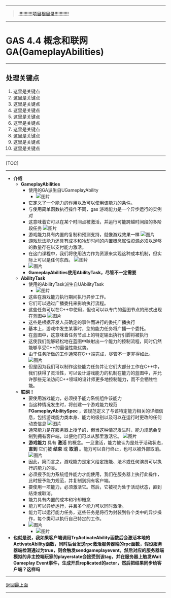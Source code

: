 ___________________________________________________________________________________________
> [!!!!!!!!!!!项目根目录!!!!!!!!!!!](./!!!!!!!!!!!项目目录!!!!!!!!!!!.md)

___________________________________________________________________________________________

# GAS 4.4 概念和联网 GA(GameplayAbilities)
___________________________________________________________________________________________
## 处理关键点
1. 这里是关键点
2. 这里是关键点
3. 这里是关键点
4. 这里是关键点
5. 这里是关键点
6. 这里是关键点
7. 这里是关键点
8. 这里是关键点
9. 这里是关键点
10. 这里是关键点
___________________________________________________________________________________________

[TOC]

___________________________________________________________________________________________

- **介绍**
    - **GameplayAbilities**
        - 使用的GA派生自UGameplayAbility
            -  ![图片](https://github.com/liyunlong618/MyNote/blob/master/%E8%99%9A%E5%B9%BBC++/%E6%A8%A1%E5%9D%97/GAS/GAS%E7%AC%AC%E4%BA%8C%E5%AD%A3-%E6%9A%97%E9%BB%91%E7%A0%B4%E5%9D%8F%E7%A5%9ELike%E6%B8%B8%E6%88%8F/%E9%85%8D%E5%9B%BE/GAS_4.4/GAS%204.4%20%E6%A6%82%E5%BF%B5%E5%92%8C%E8%81%94%E7%BD%91%20GA(GameplayAbilities)-%E5%B9%95%E5%B8%83%E5%9B%BE%E7%89%87-539161-23139.png?raw=true)
        - 它定义了一个能力的作用以及可以使用该能力的条件。
        - 与使用简单函数执行操作不同，gas 游戏能力是一个异步运行的实例对
        - 这意味着它可以在某个时间点被激活，并运行可能跨越时间段的多阶段任务 ![图片](https://github.com/liyunlong618/MyNote/blob/master/%E8%99%9A%E5%B9%BBC++/%E6%A8%A1%E5%9D%97/GAS/GAS%E7%AC%AC%E4%BA%8C%E5%AD%A3-%E6%9A%97%E9%BB%91%E7%A0%B4%E5%9D%8F%E7%A5%9ELike%E6%B8%B8%E6%88%8F/%E9%85%8D%E5%9B%BE/GAS_4.4/GAS%204.4%20%E6%A6%82%E5%BF%B5%E5%92%8C%E8%81%94%E7%BD%91%20GA(GameplayAbilities)-%E5%B9%95%E5%B8%83%E5%9B%BE%E7%89%87-161364-528138.png?raw=true)
        - 游戏能力具有内置的复制和预测支持，就像游戏效果一样 ![图片](https://github.com/liyunlong618/MyNote/blob/master/%E8%99%9A%E5%B9%BBC++/%E6%A8%A1%E5%9D%97/GAS/GAS%E7%AC%AC%E4%BA%8C%E5%AD%A3-%E6%9A%97%E9%BB%91%E7%A0%B4%E5%9D%8F%E7%A5%9ELike%E6%B8%B8%E6%88%8F/%E9%85%8D%E5%9B%BE/GAS_4.4/GAS%204.4%20%E6%A6%82%E5%BF%B5%E5%92%8C%E8%81%94%E7%BD%91%20GA(GameplayAbilities)-%E5%B9%95%E5%B8%83%E5%9B%BE%E7%89%87-115591-411973.png?raw=true)
        - 游戏玩法能力还具有成本和冷却时间的内置概念属性资源必须以足够的数量存在以支付能力激活。
        - 在这门课程中，我们将使用法力作为资源来实现这种成本机制，但实际上可以是任何东西。 ![图片](https://github.com/liyunlong618/MyNote/blob/master/%E8%99%9A%E5%B9%BBC++/%E6%A8%A1%E5%9D%97/GAS/GAS%E7%AC%AC%E4%BA%8C%E5%AD%A3-%E6%9A%97%E9%BB%91%E7%A0%B4%E5%9D%8F%E7%A5%9ELike%E6%B8%B8%E6%88%8F/%E9%85%8D%E5%9B%BE/GAS_4.4/GAS%204.4%20%E6%A6%82%E5%BF%B5%E5%92%8C%E8%81%94%E7%BD%91%20GA(GameplayAbilities)-%E5%B9%95%E5%B8%83%E5%9B%BE%E7%89%87-177024-116542.png?raw=true)
        -  ![图片](https://github.com/liyunlong618/MyNote/blob/master/%E8%99%9A%E5%B9%BBC++/%E6%A8%A1%E5%9D%97/GAS/GAS%E7%AC%AC%E4%BA%8C%E5%AD%A3-%E6%9A%97%E9%BB%91%E7%A0%B4%E5%9D%8F%E7%A5%9ELike%E6%B8%B8%E6%88%8F/%E9%85%8D%E5%9B%BE/GAS_4.4/GAS%204.4%20%E6%A6%82%E5%BF%B5%E5%92%8C%E8%81%94%E7%BD%91%20GA(GameplayAbilities)-%E5%B9%95%E5%B8%83%E5%9B%BE%E7%89%87-88229-677269.png?raw=true)
        - **GameplayAbilities使用AbilityTask，尽管不一定需要**
    - **AbilityTask**
        - 使用的AbilityTask派生自UAbilityTask
            -  ![图片](https://github.com/liyunlong618/MyNote/blob/master/%E8%99%9A%E5%B9%BBC++/%E6%A8%A1%E5%9D%97/GAS/GAS%E7%AC%AC%E4%BA%8C%E5%AD%A3-%E6%9A%97%E9%BB%91%E7%A0%B4%E5%9D%8F%E7%A5%9ELike%E6%B8%B8%E6%88%8F/%E9%85%8D%E5%9B%BE/GAS_4.4/GAS%204.4%20%E6%A6%82%E5%BF%B5%E5%92%8C%E8%81%94%E7%BD%91%20GA(GameplayAbilities)-%E5%B9%95%E5%B8%83%E5%9B%BE%E7%89%87-318393-451467.png?raw=true)
        - 这些在游戏能力执行期间执行异步工作。
        - 它们可以通过广播委托来影响执行流程。
        - 这些任务可以在C++中使用，但也可以以专门的蓝图节点的形式出现在蓝图中 ![图片](https://github.com/liyunlong618/MyNote/blob/master/%E8%99%9A%E5%B9%BBC++/%E6%A8%A1%E5%9D%97/GAS/GAS%E7%AC%AC%E4%BA%8C%E5%AD%A3-%E6%9A%97%E9%BB%91%E7%A0%B4%E5%9D%8F%E7%A5%9ELike%E6%B8%B8%E6%88%8F/%E9%85%8D%E5%9B%BE/GAS_4.4/GAS%204.4%20%E6%A6%82%E5%BF%B5%E5%92%8C%E8%81%94%E7%BD%91%20GA(GameplayAbilities)-%E5%B9%95%E5%B8%83%E5%9B%BE%E7%89%87-399233-723203.png?raw=true)
        - 这些是根据开发人员确定的事件而进行的委托广播执行
        - 基本上，游戏中发生某事时，您的能力任务将广播一个委托。
        - 在蓝图中，这意味着任务节点上的特定输出执行引脚将被执行
        - 这使我们能够轻松地在蓝图中映射出一个能力的控制流程，同时仍然能够享受C++的最佳性能优势。
        - 由于任务所做的工作通常在C++端完成，尽管不一定非得如此。 ![图片](https://github.com/liyunlong618/MyNote/blob/master/%E8%99%9A%E5%B9%BBC++/%E6%A8%A1%E5%9D%97/GAS/GAS%E7%AC%AC%E4%BA%8C%E5%AD%A3-%E6%9A%97%E9%BB%91%E7%A0%B4%E5%9D%8F%E7%A5%9ELike%E6%B8%B8%E6%88%8F/%E9%85%8D%E5%9B%BE/GAS_4.4/GAS%204.4%20%E6%A6%82%E5%BF%B5%E5%92%8C%E8%81%94%E7%BD%91%20GA(GameplayAbilities)-%E5%B9%95%E5%B8%83%E5%9B%BE%E7%89%87-130939-978088.png?raw=true)
        - 但是因为我们可以制作这些能力任务并让它们大部分工作在C++中，我们获得了灵活性，可以设计游戏能力的机制在能力的蓝图中，并允许那些无法访问C++领域的设计师更多地控制能力，而不会牺牲性能。
    - **联网！**
        - 要使用游戏能力，必须授予能力系统组件该能力
        - 当这种情况发生时，将创建一个游戏能力规范 **FGameplayAbilitySpec** ，该规范定义了与该特定能力相关的详细信息，包括游戏能力类本身、能力的级别以及可以在运行时更改的任何动态信息 ![图片](https://github.com/liyunlong618/MyNote/blob/master/%E8%99%9A%E5%B9%BBC++/%E6%A8%A1%E5%9D%97/GAS/GAS%E7%AC%AC%E4%BA%8C%E5%AD%A3-%E6%9A%97%E9%BB%91%E7%A0%B4%E5%9D%8F%E7%A5%9ELike%E6%B8%B8%E6%88%8F/%E9%85%8D%E5%9B%BE/GAS_4.4/GAS%204.4%20%E6%A6%82%E5%BF%B5%E5%92%8C%E8%81%94%E7%BD%91%20GA(GameplayAbilities)-%E5%B9%95%E5%B8%83%E5%9B%BE%E7%89%87-626992-233060.png?raw=true)
        - 通常能力是在服务器上授予的，但当这种情况发生时，能力规范会复制到拥有客户端，以便他们可以从那里激活它。 ![图片](https://github.com/liyunlong618/MyNote/blob/master/%E8%99%9A%E5%B9%BBC++/%E6%A8%A1%E5%9D%97/GAS/GAS%E7%AC%AC%E4%BA%8C%E5%AD%A3-%E6%9A%97%E9%BB%91%E7%A0%B4%E5%9D%8F%E7%A5%9ELike%E6%B8%B8%E6%88%8F/%E9%85%8D%E5%9B%BE/GAS_4.4/GAS%204.4%20%E6%A6%82%E5%BF%B5%E5%92%8C%E8%81%94%E7%BD%91%20GA(GameplayAbilities)-%E5%B9%95%E5%B8%83%E5%9B%BE%E7%89%87-825149-94465.png?raw=true)
        - **游戏能力** 具有 **激活** 的概念。一旦激活，能力被认为是处于活动状态， **直到** 它们被 **结束** 或 **取消** 。能力可以自行终止，也可以被外部取消。 ![图片](https://github.com/liyunlong618/MyNote/blob/master/%E8%99%9A%E5%B9%BBC++/%E6%A8%A1%E5%9D%97/GAS/GAS%E7%AC%AC%E4%BA%8C%E5%AD%A3-%E6%9A%97%E9%BB%91%E7%A0%B4%E5%9D%8F%E7%A5%9ELike%E6%B8%B8%E6%88%8F/%E9%85%8D%E5%9B%BE/GAS_4.4/GAS%204.4%20%E6%A6%82%E5%BF%B5%E5%92%8C%E8%81%94%E7%BD%91%20GA(GameplayAbilities)-%E5%B9%95%E5%B8%83%E5%9B%BE%E7%89%87-254510-341009.png?raw=true)
        - 因此，简而言之，游戏能力是定义给定技能、法术或任何演员可以执行的能力的类。
        - 必须授予能力系统组件能力才能使用，我们在服务器上执行此操作，此时授予能力规范，并复制到拥有客户端。
        - 要使用一项能力，必须激活它。然后，它被视为处于活动状态，直到结束或取消。
        - 能力具有内置的成本和冷却概念
        - 能力可以异步运行，并且多个能力可以同时激活。
        - 能力可以运行能力任务，这些任务是将行为封装到各个类中的异步操作，每个类可以执行自己特定的工作。
        -  ![图片](https://github.com/liyunlong618/MyNote/blob/master/%E8%99%9A%E5%B9%BBC++/%E6%A8%A1%E5%9D%97/GAS/GAS%E7%AC%AC%E4%BA%8C%E5%AD%A3-%E6%9A%97%E9%BB%91%E7%A0%B4%E5%9D%8F%E7%A5%9ELike%E6%B8%B8%E6%88%8F/%E9%85%8D%E5%9B%BE/GAS_4.4/GAS%204.4%20%E6%A6%82%E5%BF%B5%E5%92%8C%E8%81%94%E7%BD%91%20GA(GameplayAbilities)-%E5%B9%95%E5%B8%83%E5%9B%BE%E7%89%87-196943-12435.png?raw=true)
            -  ![图片](https://github.com/liyunlong618/MyNote/blob/master/%E8%99%9A%E5%B9%BBC++/%E6%A8%A1%E5%9D%97/GAS/GAS%E7%AC%AC%E4%BA%8C%E5%AD%A3-%E6%9A%97%E9%BB%91%E7%A0%B4%E5%9D%8F%E7%A5%9ELike%E6%B8%B8%E6%88%8F/%E9%85%8D%E5%9B%BE/GAS_4.4/GAS%204.4%20%E6%A6%82%E5%BF%B5%E5%92%8C%E8%81%94%E7%BD%91%20GA(GameplayAbilities)-%E5%B9%95%E5%B8%83%E5%9B%BE%E7%89%87-776900-362082.png?raw=true)
- **也就是说，我如果客户端调用TryActivateAbility函数后会激活本地的ActivateAbility函数，同时后台发送rpc激活服务器端的rpc函数，假设服务器端检测通过为true，则会触发sendgameplayevent，然后对应的服务器端模拟的非主控端玩家的playerstate会接受到该tag，并在服务器上触发Wait Gameplay Event事件，生成开启replicated的actor，然后把结果同步给客户端？这样吗**

___________________________________________________________________________________________

[返回最上面](#处理关键点)
___________________________________________________________________________________________